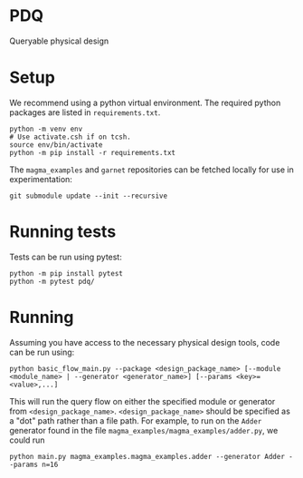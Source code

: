 # PDQ

Queryable physical design

# Setup
We recommend using a python virtual environment. The required python packages are listed in `requirements.txt`.

    python -m venv env
    # Use activate.csh if on tcsh.
    source env/bin/activate
    python -m pip install -r requirements.txt
  
The `magma_examples` and `garnet` repositories can be fetched locally for use in experimentation:

    git submodule update --init --recursive

# Running tests
Tests can be run using pytest:

    python -m pip install pytest
    python -m pytest pdq/

# Running
Assuming you have access to the necessary physical design tools, code can be run using:

    python basic_flow_main.py --package <design_package_name> [--module <module_name> | --generator <generator_name>] [--params <key>=<value>,...]

This will run the query flow on either the specified module or generator from `<design_package_name>`. `<design_package_name>` should be specified as a "dot" path rather than a file path. For example, to run on the `Adder` generator found in the file `magma_examples/magma_examples/adder.py`, we could run

    python main.py magma_examples.magma_examples.adder --generator Adder --params n=16
